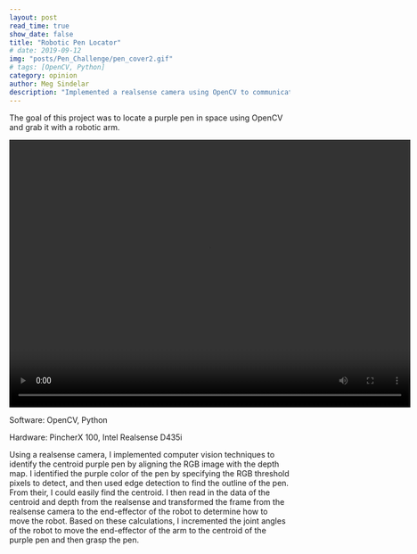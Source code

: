 ```yaml
---
layout: post
read_time: true
show_date: false
title: "Robotic Pen Locator"
# date: 2019-09-12
img: "posts/Pen_Challenge/pen_cover2.gif"
# tags: [OpenCV, Python]
category: opinion
author: Meg Sindelar
description: "Implemented a realsense camera using OpenCV to communicate to a robotic arm where a purple pen is in space, and have the robotic arm move to and grab the pen."
---
```

The goal of this project was to locate a purple pen in space using OpenCV and grab it with a robotic arm.


<video width="720" height="480" controls="controls">
  <source src="https://user-images.githubusercontent.com/87098227/207751323-f2737d6e-292a-421c-9dd6-27d78a489c69.mp4" type="video/mp4">
</video>

Software: OpenCV, Python

Hardware: PincherX 100, Intel Realsense D435i

Using a realsense camera, I implemented computer vision techniques to identify the centroid purple pen by aligning the RGB image with the depth map. I identified the purple color of the pen by specifying the RGB threshold pixels to detect, and then used edge detection to find the outline of the pen. From their, I could easily find the centroid. I then read in the data of the centroid and depth from the realsense and transformed the frame from the realsense camera to the end-effector of the robot to determine how to move the robot. Based on these calculations, I incremented the joint angles of the robot to move the end-effector of the arm to the centroid of the purple pen and then grasp the pen.
